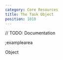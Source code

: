 ```yaml
---
category: Core Resources
title: The Task Object
position: 1010
---
```


// TODO: Documentation

;examplearea

Object